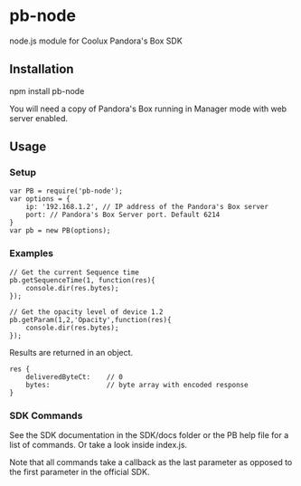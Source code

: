 # pb-node
node.js module for Coolux Pandora's Box SDK

## Installation
npm install pb-node

You will need a copy of Pandora's Box running in Manager mode with web server enabled.

## Usage

### Setup
```
var PB = require('pb-node');
var options = {
    ip: '192.168.1.2', // IP address of the Pandora's Box server
    port: // Pandora's Box Server port. Default 6214
}
var pb = new PB(options);
```

### Examples

```
// Get the current Sequence time
pb.getSequenceTime(1, function(res){
    console.dir(res.bytes);
});

// Get the opacity level of device 1.2
pb.getParam(1,2,'Opacity',function(res){
    console.dir(res.bytes);
});
```

Results are returned in an object.
```
res {
    deliveredByteCt:    // 0
    bytes:              // byte array with encoded response
}
```

### SDK Commands
See the SDK documentation in the SDK/docs folder or the PB help file for a list of commands. Or take a look inside index.js.

Note that all commands take a callback as the last parameter as opposed to the first parameter in the official SDK.
